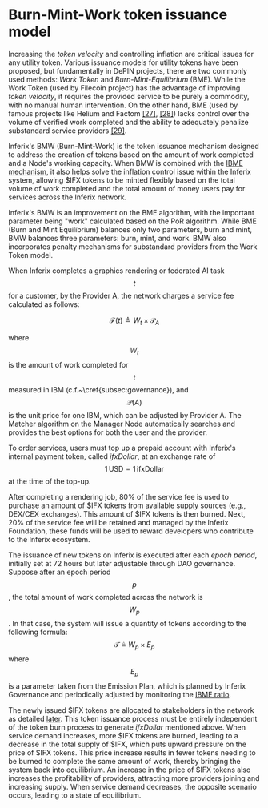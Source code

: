# Burn-Mint-Work token issuance model

Increasing the _token velocity_ and controlling inflation are critical issues for any utility token. Various issuance models for utility tokens have been proposed, but fundamentally in DePIN projects, there are two commonly used methods: _Work Token_ and _Burn-Mint-Equilibrium_ (BME). While the Work Token (used by Filecoin project) has the advantage of improving _token velocity_, it requires the provided service to be purely a commodity, with no manual human intervention. On the other hand, BME (used by famous projects like Helium and Factom [[27]](/inferix-whitepaper/references.md#27), [[28]](/inferix-whitepaper/references.md#28)) lacks control over the volume of verified work completed and the ability to adequately penalize substandard service providers [[29]](/inferix-whitepaper/references.md#29).

Inferix's BMW (Burn-Mint-Work) is the token issuance mechanism designed to address the creation of tokens based on the amount of work completed and a Node's working capacity. When BMW is combined with the [IBME mechanism](/inferix-whitepaper/economic-model/inferix-bench-and-ibme/ibme.md), it also helps solve the inflation control issue within the Inferix system, allowing \$IFX tokens to be minted flexibly based on the total volume of work completed and the total amount of money users pay for services across the Inferix network.

Inferix's BMW is an improvement on the BME algorithm, with the important parameter being "work" calculated based on the PoR algorithm. While BME (Burn and Mint Equilibrium) balances only two parameters, burn and mint, BMW balances three parameters: burn, mint, and work. BMW also incorporates penalty mechanisms for substandard providers from the Work Token model.

When Inferix completes a graphics rendering or federated AI task $$t$$ for a customer, by the Provider A, the network charges a service fee calculated as follows:

$$
    \mathcal{F}\left(t\right) \triangleq W_{t} \times \mathcal{P}_{A}
$$

where $$W_t$$ is the amount of work completed for $$t$$ measured in IBM (c.f.~\cref{subsec:governance}), and $$\mathcal{P}\left(A\right)$$ is the unit price for one IBM, which can be adjusted by Provider A. The Matcher algorithm on the Manager Node automatically searches and provides the best options for both the user and the provider.

To order services, users must top up a prepaid account with Inferix's internal payment token, called _ifxDollar_, at an exchange rate of $$1 \, \text{USD} = 1 \, \text{ifxDollar}$$ at the time of the top-up.
    
After completing a rendering job, 80\% of the service fee is used to purchase an amount of \$IFX tokens from available supply sources (e.g., DEX/CEX exchanges). This amount of \$IFX tokens is then burned. Next, 20\% of the service fee will be retained and managed by the Inferix Foundation, these funds will be used to reward developers who contribute to the Inferix ecosystem.
    
The issuance of new tokens on Inferix is executed after each _epoch period_, initially set at 72 hours but later adjustable through DAO governance. Suppose after an epoch period $$p$$, the total amount of work completed across the network is $$W_p$$. In that case, the system will issue a quantity of tokens according to the following formula:
$$
\mathcal{T} \triangleq W_p \times E_p
$$
where $$E_p$$ is a parameter taken from the Emission Plan, which is planned by Inferix Governance and periodically adjusted by monitoring the [IBME ratio](/inferix-whitepaper/economic-model/governance.md).
    
The newly issued \$IFX tokens are allocated to stakeholders in the network as detailed [later](/inferix-whitepaper/economic-model/token-metrics-and-allocation/token-allocation.md). This token issuance process must be entirely independent of the token burn process to generate _ifxDollar_ mentioned above. When service demand increases, more \$IFX tokens are burned, leading to a decrease in the total supply of \$IFX, which puts upward pressure on the price of \$IFX tokens. This price increase results in fewer tokens needing to be burned to complete the same amount of work, thereby bringing the system back into equilibrium. An increase in the price of \$IFX tokens also increases the profitability of providers, attracting more providers joining and increasing supply. When service demand decreases, the opposite scenario occurs, leading to a state of equilibrium.